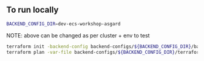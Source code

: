 ## To run locally

```bash
BACKEND_CONFIG_DIR=dev-ecs-workshop-asgard
```

NOTE: above can be changed as per cluster + env to test

```bash
terraform init -backend-config backend-configs/${BACKEND_CONFIG_DIR}/backend.config
terraform plan -var-file backend-configs/${BACKEND_CONFIG_DIR}/terraform.tfvars
```